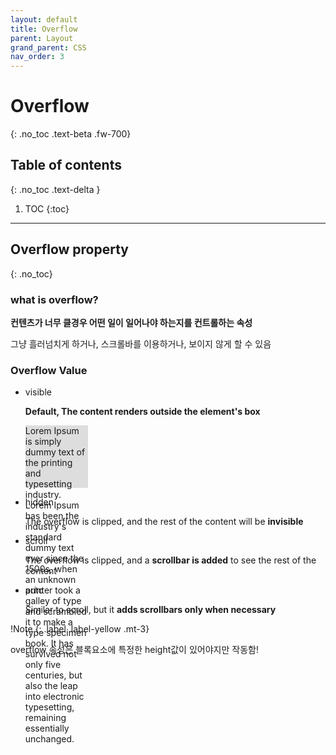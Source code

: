 ```yaml
---
layout: default
title: Overflow
parent: Layout
grand_parent: CSS
nav_order: 3
---
```


# Overflow
{: .no_toc .text-beta .fw-700}

## Table of contents
{: .no_toc .text-delta }

1. TOC
{:toc}

---

## Overflow property
{: .no_toc}

### what is overflow?

**컨텐츠가 너무 클경우 어떤 일이 일어나야 하는지를 컨트롤하는 속성**

그냥 흘러넘치게 하거나, 스크롤바를 이용하거나, 보이지 않게 할 수 있음

### Overflow Value

* visible

    **Default, The content renders outside the element's box**
    
    <div class="code-example" markdown="1">
    <p style="width:100px; height: 100px; background: #ddd; overflow: visible">
        Lorem Ipsum is simply dummy text of the printing and typesetting industry. Lorem Ipsum has been the industry's standard dummy text ever since the 1500s, when an unknown printer took a galley of type and scrambled it to make a type specimen book. It has survived not only five centuries, but also the leap into electronic typesetting, remaining essentially unchanged.
    </p>
    </div>

* hidden

    The overflow is clipped, and the rest of the content will be **invisible**

* scroll

    The overflow is clipped, and a **scrollbar is added** to see the rest of the content

* auto

    Similar to scroll, but it **adds scrollbars only when necessary**
    
!Note
{: .label .label-yellow .mt-3}
<div class="code-example" markdown="1">
overflow 속성은 블록요소에 특정한 height값이 있어야지만 작동함!
</div>